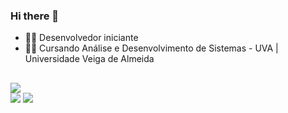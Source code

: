 ### Hi there 👋

- 👨‍💻 Desenvolvedor iniciante
- 👨‍🎓 Cursando Análise e Desenvolvimento de Sistemas - UVA | Universidade Veiga de Almeida

##

<div>
  <picture>
<source
  srcset="https://github-readme-stats.vercel.app/api?username=edmjr&show_icons=true&theme=dark&language=pt-br"
  media="(prefers-color-scheme: dark)"
/>
<source
  srcset="https://github-readme-stats.vercel.app/api?username=edmjr&show_icons=true&language=pt-br"
  media="(prefers-color-scheme: light), (prefers-color-scheme: no-preference)"
/>
<img src="https://github-readme-stats.vercel.app/api?username=anuraghazra&show_icons=true" />
</picture>
</div>

<div>
  <a href="https://www.linkedin.com/in/edm-jr" target="_blank"><img src="https://img.shields.io/badge/-LinkedIn-%230077B5?style=for-the-badge&logo=linkedin&logoColor=white" target="_blank"></a> 
  <a href="https://instagram.com/_vivenciador" target="_blank"><img src="https://img.shields.io/badge/-Instagram-%23E4405F?style=for-the-badge&logo=instagram&logoColor=white" target="_blank"></a>
</div>
